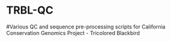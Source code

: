 # TRBL-QC
#Various QC and sequence pre-processing scripts for California Conservation Genomics Project - Tricolored Blackbird
